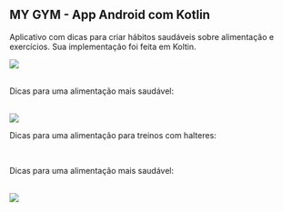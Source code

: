 ## MY GYM - App Android com Kotlin

<p>
   Aplicativo com dicas para criar hábitos saudáveis sobre alimentação e exercícios. Sua implementação foi feita em Koltin.
</p>
   <img src="https://github.com/darleyleal98/my-gym-app/assets/132721098/46eda5ba-ff78-4206-92ba-5534b838565e" </img>
   <br>
   <br>
<p>
   Dicas para uma alimentação mais saudável:
</p>
<br>
<img src="https://github.com/darleyleal98/my-gym-app/assets/132721098/08e6cd54-7d28-4082-b4a4-90f9c498fd88" </img>
<p>
   Dicas para uma alimentação para treinos com halteres:
</p>
<br>
<p>
   Dicas para uma alimentação mais saudável:
</p>
<br>
<img src="https://github.com/darleyleal98/my-gym-app/assets/132721098/fe2785ec-3b4f-45d9-ba94-8ffc7ecb8725" </img>
